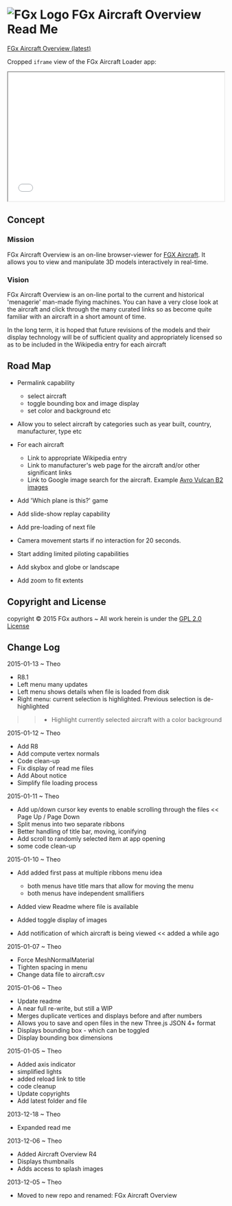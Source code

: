![FGx Logo]( http://fgx.github.io/images/fgx-cap-40x30.png) FGx Aircraft Overview Read Me
=========================================================================================

[FGx Aircraft Overview (latest)]( http://fgx.github.io/fgx-aircraft-overview/latest/index.html )

Cropped `iframe` view of the FGx Aircraft Loader app:
<iframe src="latest/index.html" width=100% height=300px>
There is an `iframe` here. It is not visible when viewed on github.com/fgx. To view, please go to fgx.github.io.
</iframe>

## Concept

### Mission
FGx Aircraft Overview is an on-line browser-viewer for [FGX Aircraft]( fgx.github.io/fgx-aircraft/ ). 
It allows you to view and manipulate 3D models interactively in real-time.

### Vision
FGx Aircraft Overview is an on-line portal to the current and historical 'menagerie' man-made flying machines.
You can have a very close look at the aircraft and click through the many curated links so as become quite familiar with an aircraft in a short amount of time.

In the long term, it is hoped that future revisions of the models and their display technology will be of sufficient quality and appropriately licensed so as to be included in the Wikipedia entry for each aircraft  

## Road Map

* Permalink capability
	* select aircraft
	* toggle bounding box and image display
	* set color and background etc
* Allow you to select aircraft by categories such as year built, country, manufacturer, type etc
* For each aircraft
	* Link to appropriate Wikipedia entry
	* Link to manufacturer's web page for the aircraft and/or other significant links
	* Link to Google image search for the aircraft. Example [Avro Vulcan B2 images]( https://www.google.com/search?q=vulcan+b2&client=firefox-a&hs=Za6&rls=org.mozilla:en-US:official&channel=fflb&source=lnms&tbm=isch&sa=X&ei=KiKyUo65OPPO2QXf-4CoBA&ved=0CAkQ_AUoAQ&biw=1846&bih=929&dpr=1 )
* Add 'Which plane is this?' game

* Add slide-show replay capability
* Add pre-loading of next file
* Camera movement starts if no interaction for 20 seconds.
* Start adding limited piloting capabilities  
* Add skybox and globe or landscape	
* Add zoom to fit extents


## Copyright and License
copyright &copy; 2015 FGx authors ~ All work herein is under the [GPL 2.0 License](https://github.com/fgx/fgx-aircraft/blob/gh-pages/license.md)

## Change Log

2015-01-13 ~ Theo

* R8.1
* Left menu many updates
* Left menu shows details when file is loaded from disk
* Right menu: current selection is highlighted. Previous selection is de-highlighted
>> * Highlight currently selected aircraft with a color background

2015-01-12 ~ Theo

* Add R8
* Add compute vertex normals
* Code clean-up
* Fix display of read me files 
* Add About notice
* Simplify file loading process

2015-01-11 ~ Theo

* Add up/down cursor key events to enable scrolling through the files << Page Up  / Page Down
* Split menus into two separate ribbons
* Better handling of title bar, moving, iconifying
* Add scroll to randomly selected item at app opening
* some code clean-up

2015-01-10 ~ Theo

* Add added first pass at multiple ribbons menu idea
	* both menus have title mars that allow for moving the menu
	* both menus have independent smallifiers

* Added view Readme where file is available
* Added toggle display of images  
* Add notification of which aircraft is being viewed << added a while ago


2015-01-07 ~ Theo

* Force MeshNormalMaterial
* Tighten spacing in menu
* Change data file to aircraft.csv

2015-01-06 ~ Theo

* Update readme
* A near full re-write, but still a WIP
* Merges duplicate vertices and displays before and after numbers
* Allows you to save and open files in the new Three.js JSON 4+ format
* Displays bounding box - which can be toggled
* Display bounding box dimensions

2015-01-05 ~ Theo

* Added axis indicator
* simplified lights
* added reload link to title
* code cleanup
* Update copyrights
* Add latest folder and file



2013-12-18 ~ Theo

* Expanded read me

2013-12-06 ~ Theo

* Added Aircraft Overview R4
* Displays thumbnails
* Adds access to splash images

2013-12-05 ~ Theo

* Moved to new repo and renamed: FGx Aircraft Overview